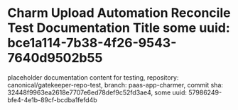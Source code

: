 # Charm Upload Automation Reconcile Test Documentation Title some uuid: bce1a114-7b38-4f26-9543-7640d9502b55
 placeholder documentation content for testing,  repository: canonical/gatekeeper-repo-test,  branch: paas-app-charmer,  commit sha: 32448f9963ea2618e7707e6ed78def9c52fd3ae4,  some uuid: 57986249-bfe4-4e1b-89cf-bcdba1fefd4b
